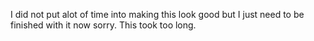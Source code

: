 I did not put alot of time into making this look good but I just need to be finished with it now sorry. This took too long.